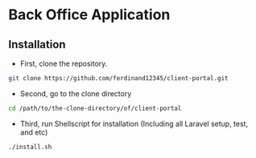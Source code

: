 # Back Office Application
## Installation
- First, clone the repository.
```bash
git clone https://github.com/ferdinand12345/client-portal.git
```
- Second, go to the clone directory
```bash
cd /path/to/the-clone-directory/of/client-portal
```
- Third, run Shellscript for installation (Including all Laravel setup, test, and etc)
```bash
./install.sh
```
